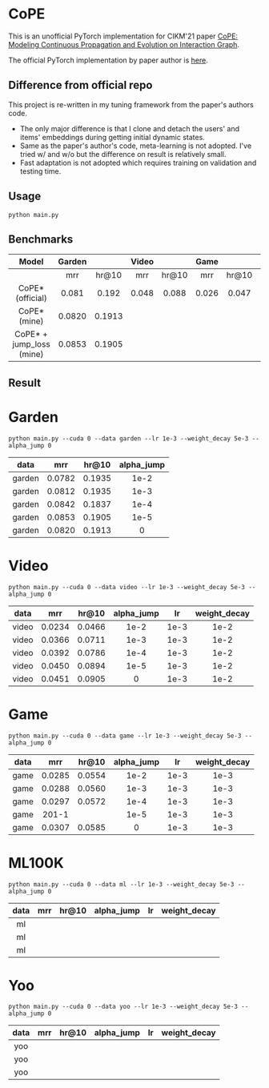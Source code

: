 # CoPE

This is an unofficial PyTorch implementation for CIKM'21 paper [CoPE: Modeling Continuous Propagation and Evolution on Interaction Graph](https://dl.acm.org/doi/abs/10.1145/3459637.3482419).

The official PyTorch implementation by paper author is [here](https://github.com/FDUDSDE/CoPE).

## Difference from official repo
This project is re-written in my tuning framework from the paper's authors code.
- The only major difference is that I clone and detach the users' and items' embeddings during getting initial dynamic states.
- Same as the paper's author's code, meta-learning is not adopted. I've tried w/ and w/o but the difference on result is relatively small.
- Fast adaptation is not adopted which requires training on validation and testing time.


## Usage

```shell
python main.py 
```

## Benchmarks

|          Model           | Garden |        | Video |       | Game  |       | ML100K |       | ML1M  |       | Yoochoosebuy |        |
|:------------------------:|:------:|:------:|:-----:|:-----:|:-----:|:-----:|:------:|:-----:|:-----:|:-----:|:------------:|:------:|
|                          |  mrr   | hr@10  |  mrr  | hr@10 |  mrr  | hr@10 |  mrr   | hr@10 |  mrr  | hr@10 |     mrr      | hr@10  | 
|     CoPE* (official)     | 0.081  | 0.192  | 0.048 | 0.088 | 0.026 | 0.047 | 0.038  | 0.081 | 0.025 | 0.049 |    0.0113    | 0.0191 |
|       CoPE* (mine)       | 0.0820 | 0.1913 |       |       |       |       |        |       |       |       |              |        |
| CoPE* + jump_loss (mine) | 0.0853 | 0.1905 |       |       |       |       |        |       |       |       |              |        |


## Result

# Garden
```shell
python main.py --cuda 0 --data garden --lr 1e-3 --weight_decay 5e-3 --alpha_jump 0
```
|  data  |  mrr   | hr@10  | alpha_jump |
|:------:|:------:|:------:|:----------:|
| garden | 0.0782 | 0.1935 |    1e-2    |
| garden | 0.0812 | 0.1935 |    1e-3    |
| garden | 0.0842 | 0.1837 |    1e-4    | 
| garden | 0.0853 | 0.1905 |    1e-5    |
| garden | 0.0820 | 0.1913 |     0      |


# Video
```shell
python main.py --cuda 0 --data video --lr 1e-3 --weight_decay 5e-3 --alpha_jump 0
```
| data  |  mrr   | hr@10  | alpha_jump |  lr  | weight_decay |
|:-----:|:------:|:------:|:----------:|:----:|:------------:|
| video | 0.0234 | 0.0466 |    1e-2    | 1e-3 |     1e-2     | 
| video | 0.0366 | 0.0711 |    1e-3    | 1e-3 |     1e-2     | 
| video | 0.0392 | 0.0786 |    1e-4    | 1e-3 |     1e-2     | 
| video | 0.0450 | 0.0894 |    1e-5    | 1e-3 |     1e-2     |    
| video | 0.0451 | 0.0905 |     0      | 1e-3 |     1e-2     |  


# Game
```shell
python main.py --cuda 0 --data game --lr 1e-3 --weight_decay 5e-3 --alpha_jump 0
```
| data |  mrr   | hr@10  | alpha_jump |  lr  | weight_decay |
|:----:|:------:|:------:|:----------:|:----:|:------------:|
| game | 0.0285 | 0.0554 |    1e-2    | 1e-3 |     1e-3     |
| game | 0.0288 | 0.0560 |    1e-3    | 1e-3 |     1e-3     |
| game | 0.0297 | 0.0572 |    1e-4    | 1e-3 |     1e-3     |
| game | 201-1  |        |    1e-5    | 1e-3 |     1e-3     |
| game | 0.0307 | 0.0585 |     0      | 1e-3 |     1e-3     |


# ML100K
```shell
python main.py --cuda 0 --data ml --lr 1e-3 --weight_decay 5e-3 --alpha_jump 0
```
| data | mrr | hr@10 | alpha_jump | lr  | weight_decay |
|:----:|:---:|:-----:|:----------:|:---:|:------------:|
|  ml  |     |       |            |     |              |
|  ml  |     |       |            |     |              |
|  ml  |     |       |            |     |              |


# Yoo
```shell
python main.py --cuda 0 --data yoo --lr 1e-3 --weight_decay 5e-3 --alpha_jump 0
```
| data | mrr | hr@10 | alpha_jump | lr  | weight_decay |
|:----:|:---:|:-----:|:----------:|:---:|:------------:|
| yoo  |     |       |            |     |              |
| yoo  |     |       |            |     |              |
| yoo  |     |       |            |     |              |